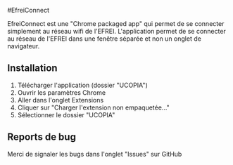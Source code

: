 #EfreiConnect

EfreiConnect est une "Chrome packaged app" qui permet de se connecter simplement au réseau wifi de l'EFREI.
L'application permet de se connecter au réseau de l'EFREI dans une fenêtre séparée et non un onglet de navigateur.

## Installation
1. Télécharger l'application (dossier "UCOPIA")
2. Ouvrir les paramètres Chrome
2. Aller dans l'onglet Extensions
3. Cliquer sur "Charger l'extension non empaquetée..."
4. Sélectionner le dossier "UCOPIA"

## Reports de bug
Merci de signaler les bugs dans l'onglet "Issues" sur GitHub
